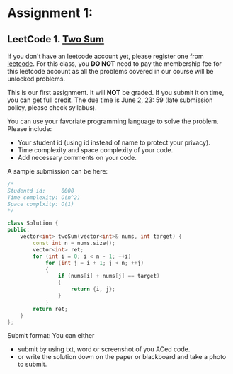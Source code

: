 # Assignment 1:
## LeetCode 1. [Two Sum](https://leetcode.com/problems/two-sum/)

If you don't have an leetcode account yet, please register one from [leetcode](leetcode.com). For
this class, you **DO NOT** need to pay the membership fee for this leetcode account as all 
the problems covered in our course will be unlocked problems.

This is our first assignment. It will **NOT** be graded. If you submit it on time, you can get full credit. The due time is June 2, 23: 59 (late submission policy, please check syllabus).


You can use your favoriate programming language to solve the problem.
Please include:
- Your student id (using id instead of name to protect your privacy).
- Time complexity and space complexity of your code.
- Add necessary comments on your code.


A sample submission can be here:
```cpp
/*
Studentd id:     0000
Time complexity: O(n^2)
Space complxity: O(1)
*/

class Solution {
public:
    vector<int> twoSum(vector<int>& nums, int target) {
        const int n = nums.size();
        vector<int> ret;
        for (int i = 0; i < n - 1; ++i)
            for (int j = i + 1; j < n; ++j)
            {
                if (nums[i] + nums[j] == target) 
                {
                    return {i, j};
                }
            }
        return ret;
    }
};
```


Submit format:
You can either 
- submit by using txt, word or screenshot of you ACed code.
- or write the solution down on the paper or blackboard and take a photo to submit.
